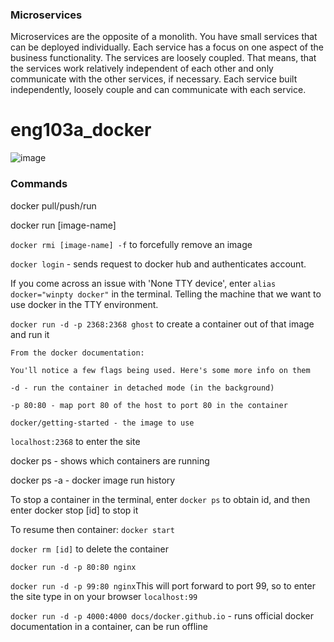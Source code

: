 ### Microservices

Microservices are the opposite of a monolith. You have small services that can be deployed individually. Each service has a focus on one aspect of the business functionality. The services are loosely coupled. That means, that the services work relatively independent of each other and only communicate with the other services, if necessary.
Each service built independently, loosely couple and can communicate with each service.


# eng103a_docker
![image](https://user-images.githubusercontent.com/98178943/155996127-8ad0b29d-2a8f-429d-98c9-33ac6688aebc.png)
### Commands

docker pull/push/run

docker run [image-name]

`docker rmi [image-name] -f` to forcefully remove an image

`docker login` - sends request to docker hub and authenticates account.

If you come across an issue with 'None TTY device', enter `alias docker="winpty docker"` in the terminal. Telling the machine that we want to use docker in the TTY environment. 

`docker run -d -p 2368:2368 ghost` to create a container out of that image and run it

```
From the docker documentation:

You'll notice a few flags being used. Here's some more info on them

-d - run the container in detached mode (in the background)

-p 80:80 - map port 80 of the host to port 80 in the container

docker/getting-started - the image to use
```

`localhost:2368` to enter the site

docker ps - shows which containers are running

docker ps -a - docker image run history

To stop a container in the terminal, enter `docker ps` to obtain id, and then enter docker stop [id] to stop it

To resume then container: `docker start`

`docker rm [id]` to delete the container

`docker run -d -p 80:80 nginx`

`docker run -d -p 99:80 nginx`This will port forward to port 99, so to enter the site type in on your browser `localhost:99`

`docker run -d -p 4000:4000 docs/docker.github.io` - runs official docker documentation in a container, can be run offline